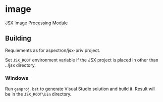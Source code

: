 # image

JSX Image Processing Module

## Building

Requiements as for aspectron/jsx-priv project.

Set `JSX_ROOT` environment variable if the JSX project is placed in other
than ../jsx directory.

### Windows

Run `genproj.bat` to generate Visual Studio solution and build it. Result will
be in the `JSX_ROOT\bin` directory.   